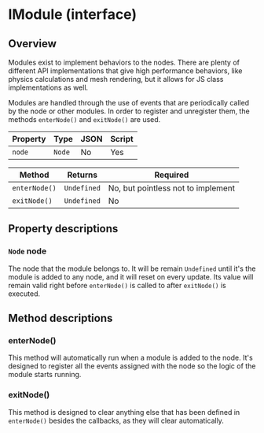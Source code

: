 # IModule (interface)

## Overview

Modules exist to implement behaviors to the nodes. There are plenty of different API implementations that give high performance behaviors, like physics calculations and mesh rendering, but it allows for JS class implementations as well.

Modules are handled through the use of events that are periodically called by the node or other modules. In order to register and unregister them, the methods `enterNode()` and `exitNode()` are used.

| Property | Type | JSON | Script |
|----------|------|------|--------|
| `node` | `Node` | No | Yes |

| Method | Returns | Required |
|--------|---------|----------|
| `enterNode()` | `Undefined` | No, but pointless not to implement |
| `exitNode()` | `Undefined` | No |

## Property descriptions

### `Node` node

The node that the module belongs to. It will be remain `Undefined` until it's the module is added to any node, and it will reset on every update. Its value will remain valid right before `enterNode()` is called to after `exitNode()` is executed.

## Method descriptions

### enterNode()

This method will automatically run when a module is added to the node. It's designed to register all the events assigned with the node so the logic of the module starts running.

### exitNode()

This method is designed to clear anything else that has been defined in `enterNode()` besides the callbacks, as they will clear automatically.
